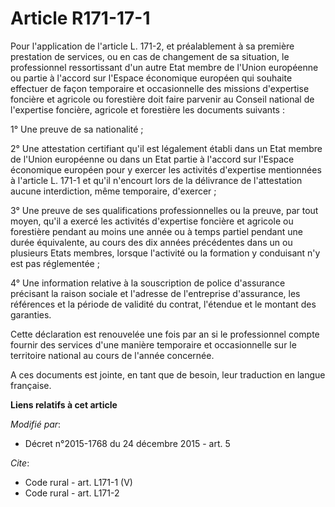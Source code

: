 # Article R171-17-1

Pour l'application de l'article L. 171-2, et préalablement à sa première prestation de services, ou en cas de changement de
sa situation, le professionnel ressortissant d'un autre Etat membre de l'Union européenne ou partie à l'accord sur l'Espace
économique européen qui souhaite effectuer de façon temporaire et occasionnelle des missions d'expertise foncière et agricole
ou forestière doit faire parvenir au Conseil national de l'expertise foncière, agricole et forestière les documents
suivants : 

1° Une preuve de sa nationalité ; 

2° Une attestation certifiant qu'il est légalement établi dans un Etat membre de l'Union européenne ou dans un Etat partie à
l'accord sur l'Espace économique européen pour y exercer les activités d'expertise mentionnées à l'article L. 171-1 et qu'il
n'encourt lors de la délivrance de l'attestation aucune interdiction, même temporaire, d'exercer ; 

3° Une preuve de ses qualifications professionnelles ou la preuve, par tout moyen, qu'il a exercé les activités d'expertise
foncière et agricole ou forestière pendant au moins une année ou à temps partiel pendant une durée équivalente, au cours des
dix années précédentes dans un ou plusieurs Etats membres, lorsque l'activité ou la formation y conduisant n'y est pas
réglementée ; 

4° Une information relative à la souscription de police d'assurance précisant la raison sociale et l'adresse de l'entreprise
d'assurance, les références et la période de validité du contrat, l'étendue et le montant des garanties. 

Cette déclaration est renouvelée une fois par an si le professionnel compte fournir des services d'une manière temporaire et
occasionnelle sur le territoire national au cours de l'année concernée. 

A ces documents est jointe, en tant que de besoin, leur traduction en langue française.

**Liens relatifs à cet article**

_Modifié par_:

  - Décret n°2015-1768 du 24 décembre 2015 - art. 5

_Cite_:

  - Code rural - art. L171-1 (V)
  - Code rural - art. L171-2
